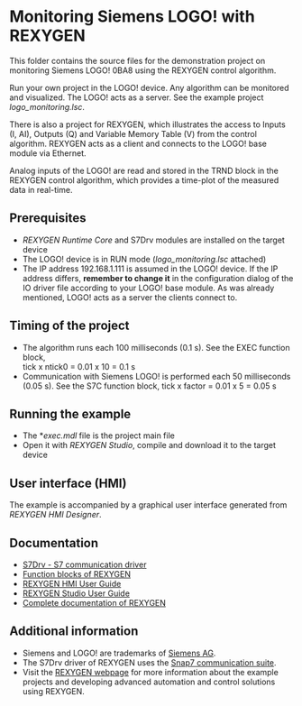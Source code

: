 Monitoring Siemens LOGO! with REXYGEN
====================================================

This folder contains the source files for the demonstration project on monitoring
Siemens LOGO! 0BA8 using the REXYGEN control algorithm.

Run your own project in the LOGO! device. Any algorithm can be monitored and visualized. The 
LOGO! acts as a server. See the example project *logo_monitoring.lsc*.

There is also a project for REXYGEN, which illustrates the access
to Inputs (I, AI), Outputs (Q) and Variable Memory Table (V) from the control 
algorithm. REXYGEN acts as a client and connects to the LOGO! base module via Ethernet.

Analog inputs of the LOGO! are read and stored in the TRND block in the REXYGEN 
control algorithm, which provides a time-plot of the measured data in real-time.

## Prerequisites ##
- *REXYGEN Runtime Core* and S7Drv modules are installed on the target device
- The LOGO! device is in RUN mode (*logo_monitoring.lsc* attached)
- The IP address 192.168.1.111 is assumed in the LOGO! device. If the IP address 
differs, **remember to change it** in the configuration dialog of the IO driver file according to your
LOGO! base module. As was already mentioned, LOGO! acts as a server the clients 
connect to. 

## Timing of the project ##
- The algorithm runs each 100 milliseconds (0.1 s). See the EXEC function block,  
tick x ntick0 = 0.01 x 10 = 0.1 s
- Communication with Siemens LOGO! is performed each 50 milliseconds 
(0.05 s). See the S7C function block,
tick x factor = 0.01 x 5 = 0.05 s

## Running the example ##
- The **exec.mdl* file is the project main file
- Open it with *REXYGEN Studio*, compile and download it to the target device

## User interface (HMI) ##
The example is accompanied by a graphical user interface generated from *REXYGEN HMI Designer*.

## Documentation ##

- [S7Drv - S7 communication driver](https://www.rexygen.com/doc/PDF/ENGLISH/S7Drv_ENG.pdf)
- [Function blocks of REXYGEN](https://www.rexygen.com/doc/PDF/ENGLISH/BRef_ENG.pdf)
- [REXYGEN HMI User Guide](https://www.rexygen.com/doc/PDF/ENGLISH/RexygenHMI_ENG.pdf)
- [REXYGEN Studio User Guide](https://www.rexygen.com/doc/PDF/ENGLISH/RexygenStudio_ENG.pdf)
- [Complete documentation of REXYGEN](http://www.rexygen.com/documentation-and-support)

## Additional information ##

- Siemens and LOGO! are trademarks of [Siemens AG](http://www.siemens.com).
- The S7Drv driver of REXYGEN uses the [Snap7 communication suite](http://sourceforge.net/projects/snap7).
- Visit the [REXYGEN webpage](http://www.rexygen.com) 
for more information about the example projects and developing advanced 
automation and control solutions using REXYGEN.
